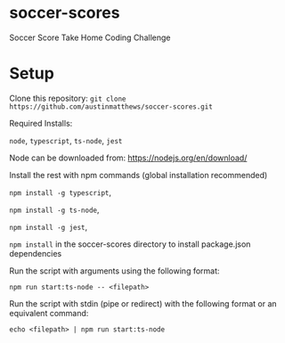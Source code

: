 # soccer-scores
Soccer Score Take Home Coding Challenge

# Setup
Clone this repository:
`git clone https://github.com/austinmatthews/soccer-scores.git`

Required Installs: 

`node`, `typescript`, `ts-node`, `jest`

Node can be downloaded from: <https://nodejs.org/en/download/>

Install the rest with npm commands (global installation recommended)

`npm install -g typescript`,

`npm install -g ts-node`,

`npm install -g jest`,

`npm install` in the soccer-scores directory to install package.json dependencies

Run the script with arguments using the following format:

`npm run start:ts-node -- <filepath>`

Run the script with stdin (pipe or redirect) with the following format or an equivalent command:

`echo <filepath> | npm run start:ts-node`

